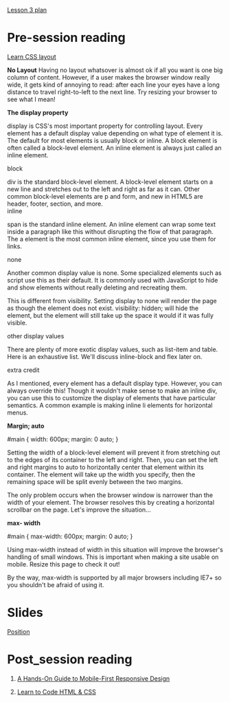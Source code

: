 [Lesson 3 plan](https://learningcentral.cf.ac.uk/bbcswebdav/pid-4455013-dt-content-rid-7858971_2/courses/1718-CM6112/LessonPlanCSSLayout.pdf)

# Pre-session reading
[Learn CSS layout](http://learnlayout.com/)

**No Layout**
Having no layout whatsover is almost ok if all you want is one big column of content. However, if a user makes the browser window really wide, it gets kind of annoying to read: after each line your eyes have a long distance to travel right-to-left to the next line. Try resizing your browser to see what I mean!

**The display property**

display is CSS's most important property for controlling layout. Every element has a default display value depending on what type of element it is. The default for most elements is usually block or inline. A block element is often called a block-level element. An inline element is always just called an inline element.

block

<div>
div is the standard block-level element. A block-level element starts on a new line and stretches out to the left and right as far as it can. Other common block-level elements are p and form, and new in HTML5 are header, footer, section, and more.

</div>
inline

span is the standard inline element. An inline element can wrap some text inside a paragraph <span> like this </span> without disrupting the flow of that paragraph. The a element is the most common inline element, since you use them for links.

none

Another common display value is none. Some specialized elements such as script use this as their default. It is commonly used with JavaScript to hide and show elements without really deleting and recreating them.

This is different from visibility. Setting display to none will render the page as though the element does not exist. visibility: hidden; will hide the element, but the element will still take up the space it would if it was fully visible.

other display values

There are plenty of more exotic display values, such as list-item and table. Here is an exhaustive list. We'll discuss inline-block and flex later on.

extra credit

As I mentioned, every element has a default display type. However, you can always override this! Though it wouldn't make sense to make an inline div, you can use this to customize the display of elements that have particular semantics. A common example is making inline li elements for horizontal menus.

**Margin; auto**

#main {
  width: 600px;
  margin: 0 auto; 
}
<div id="main">
Setting the width of a block-level element will prevent it from stretching out to the edges of its container to the left and right. Then, you can set the left and right margins to auto to horizontally center that element within its container. The element will take up the width you specify, then the remaining space will be split evenly between the two margins.

The only problem occurs when the browser window is narrower than the width of your element. The browser resolves this by creating a horizontal scrollbar on the page. Let's improve the situation...

**max- width**

#main {
  max-width: 600px;
  margin: 0 auto; 
}
<div id="main">
Using max-width instead of width in this situation will improve the browser's handling of small windows. This is important when making a site usable on mobile. Resize this page to check it out!

By the way, max-width is supported by all major browsers including IE7+ so you shouldn't be afraid of using it.

# Slides

[Position](https://learningcentral.cf.ac.uk/bbcswebdav/pid-4459839-dt-content-rid-7897449_2/xid-7897449_2)

# Post_session reading

1) [A Hands-On Guide to Mobile-First Responsive Design](https://www.uxpin.com/studio/blog/a-hands-on-guide-to-mobile-first-design/)

2) [Learn to Code HTML & CSS](https://learn.shayhowe.com/html-css/)
